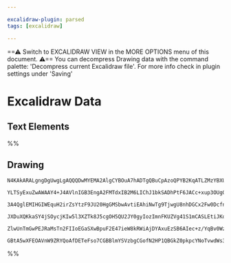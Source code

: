 ```yaml
---

excalidraw-plugin: parsed
tags: [excalidraw]

---
```

==⚠  Switch to EXCALIDRAW VIEW in the MORE OPTIONS menu of this document. ⚠== You can decompress Drawing data with the command palette: 'Decompress current Excalidraw file'. For more info check in plugin settings under 'Saving'


# Excalidraw Data

## Text Elements
%%
## Drawing
```compressed-json
N4KAkARALgngDgUwgLgAQQQDwMYEMA2AlgCYBOuA7hADTgQBuCpAzoQPYB2KqATLZMzYBXUtiRoIACyhQ4zZAHoFAc0JRJQgEYA6bGwC2CgF7N6hbEcK4OCtptbErHALRY8RMpWdx8Q1TdIEfARcZgRmBShcZQUebQBGAGZtHho6IIR9BA4oZm4AbXAwUDBSiBJuCAA1AC0AMwBNADEADQAVAEcAEQBFUk0hDgArfXi6gGEAcSR+MthESsDsKI5l

YLTSyExuZwAWAAY4+J4AVlnIGB3EngA2FMTdxIB2M6LIChJ1bkSADhPtF6JACc+xup3OUgQhGU0m4t122lB4LeEGsa3EqH2EOYUFIbAA1ghxmx8GxSJUAMTxBDU6kbMqaXDYfHKPGDYjE0nkiS46zMOC4QI5emQOqEfD4ADKsHWEkEHhFEBxeMJAHVPpI4djcQSENKYLL0PKKhC2TCOOE8mh4hC2ALsGpLtb9liUazhHAAJLEK2ofIAXQhdXIWW9

3A4QglEMIHGIWEquH2irZsYtzF9JU20HgGMSbwAvtiEAhiNwTg9TjwgU8nhDGCx2Fw0DcfnWmKxOAA5ThibjxG4nGuHQe1lGEZhdDJQEvcXFCBAQzTCWMAUWCWRyvojUZRQjgxFw09L1peJ3i+yBNwHPB+QIhRA4+PDkfw97YzJnaDqBDCRXz4EDOhcDgOBpUPDFM2gSRMgxCAiBhKB6QYQgEAoAAhJkWRTDkSTJSk6gIwikOwEQhSgT1p30aUVS

JXDuXQKkaSY4jSOycjKIw5l3XZTk8J5cgOH5QU2JY0gyIozImnFKUZVg41S1mCASLEtiJKonU1Q1LUiiU1icjU6jdX1Q0lRJE0dOU8TKIAJWEc1LT7RTLNUyiAHl7UdPsXScvT2MkzgoCaXB9HFJ1UFeMpnP0yimgCyVCCMDEeFdSLfLUtosCgABBeCm3QYI6kQnyVOizIwNIbKxLYChoNwY9UG3V8LLSyiV1jLKqpqkJ6tRTrRKszIOrxCg2hzR

ZlwUnTmGwPEJRaMsTn2FIIoEGaSXwBpuF2E47ieW8kRWiAjDYAxuEzSB6AIec+z/YqBv0Wz2TTX0IGwpDWRIeLErhFLIA+4hpQQOAy0U/6AFk2DjNrcE0YJ6u/fAwlB0gSF4+jzogNCSR60hlEZAAKHh4lrXhieoUmSaWk4AEpFWshBlEjQVFjx3BCcSLFeA58meG5zFtBpiBbuakqoEMwl3KgRstxfRTg2ChB6djJgY2UM6UWyGG4dnUh5whbAi

GBtA5wXFEOAVnW9ZRYQoAfDETeFso7CGBBlmYSVzbgCGofN2HP1QBGkZ0pkpcYNoTvwdWs3mOSMmWRtFRInEDFGhY0Eat8P3hn9TazYMDElOOpc4bhA9zsp8FCbL47DiPnwlP9wELOgxWCDN/3zIA===
```
%%
